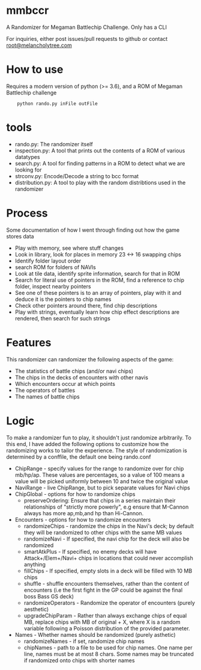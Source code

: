 # mmbccr
A Randomizer for Megaman Battlechip Challenge. Only has a CLI

For inquiries, either post issues/pull requests to github or contact
root@melancholytree.com

# How to use
 Requires a modern version of python (>= 3.6), and a ROM of Megaman Battlechip challenge
```
    python rando.py inFile outFile
```
# tools
* rando.py: The randomizer itself
* inspection.py: A tool that prints out the contents of a ROM of various datatypes
* search.py: A tool for finding patterns in a ROM to detect what we are looking for
* strconv.py: Encode/Decode a string to bcc format
* distribution.py: A tool to play with the random distribtions used in the randomizer
# Process
Some documentation of how I went through finding out how the game stores data
* Play with memory, see where stuff changes
* Look in library, look for places in memory 23 <-> 16 swapping chips
* Identify folder layout order
* search ROM for folders of NAVIs
* Look at tile data, identify sprite information, search for that in ROM
* Search for literal use of pointers in the ROM, find a reference to chip folder, inspect nearby pointers
* See one of these pointers is to an array of pointers, play with it and deduce it is the pointers to chip names
* Check other pointers around there, find chip descriptions
* Play with strings, eventually learn how chip effect descriptions are rendered, then search for such strings

# Features
This randomizer can randomizer the following aspects of the game:

* The statistics of battle chips (and/or navi chips)
* The chips in the decks of encounters with other navis
* Which encounters occur at which points
* The operators of battles
* The names of battle chips

# Logic
To make a randomizer fun to play, it shouldn't just randomize arbitrarily. To this end, I have added the following options to customize how the randomizing works to tailor the experience. The style of randomization is determined by a conffile, the default one being rando.conf

* ChipRange - specify values for the range to randomize over for chip mb/hp/ap. These values are percentages, so a value of 100 means a value will be picked uniformly between 10 and twice the original value
* NaviRange - live ChipRange, but to pick separate values for Navi chips
* ChipGlobal - options for how to randomize chips
    * preserveOrdering: Ensure that chips in a series maintain their relationships of "strictly more powerly", e.g ensure that M-Cannon always has more ap,mb,and hp than Hi-Cannon.
* Encounters - options for how to randomize encounters
    * randomizeChips - randomize the chips in the Navi's deck; by default they will be randomized to other chips with the same MB values
    * randomizeNavi - If specified, the navi chip for the deck will also be randomized
    * smartAtkPlus - If specified, no enemy decks will have Attack+/Elem+/Navi+ chips in locations that could never accomplish anything
    * fillChips - If specified, empty slots in a deck will be filled with 10 MB chips
    * shuffle - shuffle encounters themselves, rather than  the content of encounters (i.e the first fight in the GP could be against the final boss Bass GS deck)
    * randomizeOperators - Randomize the operator of encounters (purely aesthetic)
    * upgradeChipParam - Rather than always exchange chips of equal MB, replace chips with MB of original + X, where X is a random variable following a Poisson distribution of the provided parameter.
* Names - Whether names should be randomized (purely asthetic)
    * randomizeNames - if set, randomize chip names
    * chipNames - path to a file to be used for chip names. One name per line, names must be at most 8 chars. Some names may be truncated if randomized onto chips with shorter names
